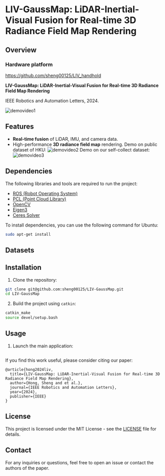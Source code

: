 
# LIV-GaussMap: LiDAR-Inertial-Visual Fusion for Real-time 3D Radiance Field Map Rendering



## Overview

### Hardware platform

https://github.com/sheng00125/LIV_handhold

**LIV-GaussMap: LiDAR-Inertial-Visual Fusion for Real-time 3D Radiance Field Map Rendering**  
 
IEEE Robotics and Automation Letters, 2024.


![demovideo1](./fig/opt2.gif)



## Features

- **Real-time fusion** of LiDAR, IMU, and camera data.
- High-performance **3D radiance field map** rendering.
Demo on public dataset of HKU:
![demovideo2](./fig/HKU.gif)
Demo on our self-collect dataset:
![demovideo3](./fig/rb.gif)



## Dependencies

The following libraries and tools are required to run the project:

- [ROS (Robot Operating System)](https://www.ros.org/)
- [PCL (Point Cloud Library)](https://pointclouds.org/)
- [OpenCV](https://opencv.org/)
- [Eigen3](https://eigen.tuxfamily.org/dox/)
- [Ceres Solver](http://ceres-solver.org/)

To install dependencies, you can use the following command for Ubuntu:

```bash
sudo apt-get install 
```
## Datasets

## Installation

1. Clone the repository:

```bash
git clone git@github.com:sheng00125/LIV-GaussMap.git
cd LIV-GaussMap
```

2. Build the project using `catkin`:

```bash
catkin_make
source devel/setup.bash
```

## Usage

1. Launch the main application:

```bash

```

If you find this work useful, please consider citing our paper:

```
@article{hong2024liv,
  title={LIV-GaussMap: LiDAR-Inertial-Visual Fusion for Real-time 3D Radiance Field Map Rendering},
  author={Hong, Sheng and et al.},
  journal={IEEE Robotics and Automation Letters},
  year={2024},
  publisher={IEEE}
}
```



## License

This project is licensed under the MIT License - see the [LICENSE](LICENSE) file for details.

## Contact

For any inquiries or questions, feel free to open an issue or contact the authors of the paper.